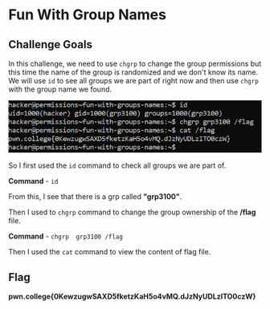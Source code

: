 # Fun With Group Names

## Challenge Goals

In this challenge, we need to use `chgrp` to change the group permissions but this time the name of the group is randomized and we don't know its name.
We will use `id` to see all groups we are part of right now and  then use `chgrp` with the group name we found.

![Error in loading image](image-2.png)

So I first used the `id` command to check all groups we are part of.

**Command** - `id`

From this, I see that there is a grp called **"grp3100"**.

Then I used to `chgrp` command to change the group ownership of the **/flag** file.

**Command** - `chgrp  grp3100 /flag`

Then I used the `cat` command to view the content of flag file.

## Flag

**pwn.college{0KewzugwSAXD5fketzKaH5o4vMQ.dJzNyUDLzITO0czW}**

